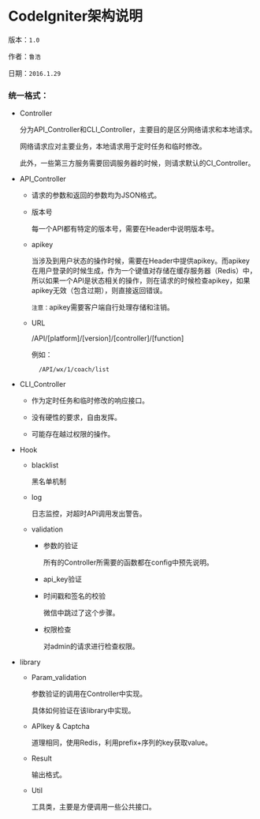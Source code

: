 # CodeIgniter架构说明

版本：`1.0`

作者：`鲁浩`

日期：`2016.1.29`

### 统一格式：

* Controller

	分为API_Controller和CLI_Controller，主要目的是区分网络请求和本地请求。
	
	网络请求应对主要业务，本地请求用于定时任务和临时修改。
	
	此外，一些第三方服务需要回调服务器的时候，则请求默认的CI_Controller。
	
* API_Controller
	
	* 请求的参数和返回的参数均为JSON格式。
	
	* 版本号
	
		每一个API都有特定的版本号，需要在Header中说明版本号。
		
	* apikey
	
		当涉及到用户状态的操作时候，需要在Header中提供apikey。而apikey在用户登录的时候生成，作为一个键值对存储在缓存服务器（Redis）中，所以如果一个API是状态相关的操作，则在请求的时候检查apikey，如果apikey无效（包含过期），则直接返回错误。
		
		`注意：`apikey需要客户端自行处理存储和注销。
		
	* URL

	    /API/[platform]/[version]/[controller]/[function]

		例如：
		
			/API/wx/1/coach/list

* CLI_Controller

	* 作为定时任务和临时修改的响应接口。
	
	* 没有硬性的要求，自由发挥。
	
	* 可能存在越过权限的操作。
		
* Hook

	* blacklist
	
		黑名单机制
	
	* log
	
		日志监控，对超时API调用发出警告。
	
	* validation
	
		* 参数的验证
			
			所有的Controller所需要的函数都在config中预先说明。
		
		* api_key验证
		
		* 时间戳和签名的校验
		
			微信中跳过了这个步骤。
			
		* 权限检查
		
			对admin的请求进行检查权限。
	
* library

	* Param_validation
	
		参数验证的调用在Controller中实现。
		
		具体如何验证在该library中实现。
	
	* APIkey & Captcha
	
		道理相同，使用Redis，利用prefix+序列的key获取value。
		
	* Result
	
		输出格式。
		
	* Util
	
		工具类，主要是方便调用一些公共接口。
	
